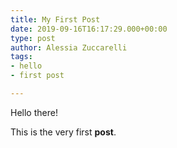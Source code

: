 ```yaml
---
title: My First Post
date: 2019-09-16T16:17:29.000+00:00
type: post
author: Alessia Zuccarelli
tags:
- hello
- first post

---
```

Hello there!

This is the very first **post**.